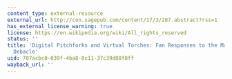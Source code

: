 ```yaml
---
content_type: external-resource
external_url: http://con.sagepub.com/content/17/3/287.abstract?rss=1
has_external_license_warning: true
license: https://en.wikipedia.org/wiki/All_rights_reserved
status: ''
title: 'Digital Pitchforks and Virtual Torches: Fan Responses to the Mass Effect News
  Debacle'
uid: 707acbc0-039f-4ba8-8c11-37c39d88f8ff
wayback_url: ''
---
```

